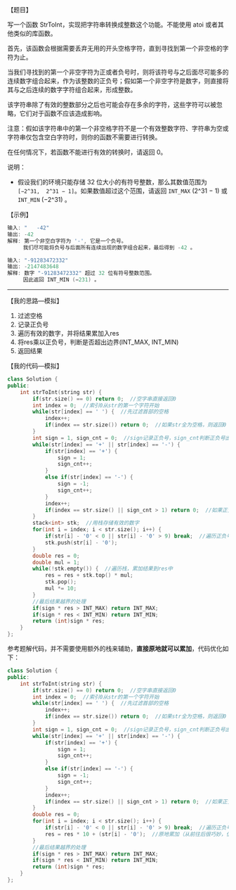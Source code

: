 【题目】

写一个函数 StrToInt，实现把字符串转换成整数这个功能。不能使用 atoi 或者其他类似的库函数。

首先，该函数会根据需要丢弃无用的开头空格字符，直到寻找到第一个非空格的字符为止。

当我们寻找到的第一个非空字符为正或者负号时，则将该符号与之后面尽可能多的连续数字组合起来，作为该整数的正负号；假如第一个非空字符是数字，则直接将其与之后连续的数字字符组合起来，形成整数。

该字符串除了有效的整数部分之后也可能会存在多余的字符，这些字符可以被忽略，它们对于函数不应该造成影响。

注意：假如该字符串中的第一个非空格字符不是一个有效整数字符、字符串为空或字符串仅包含空白字符时，则你的函数不需要进行转换。

在任何情况下，若函数不能进行有效的转换时，请返回 0。

说明：

* 假设我们的环境只能存储 32 位大小的有符号整数，那么其数值范围为 `[−2^31,  2^31 − 1]`。如果数值超过这个范围，请返回  `INT_MAX` (2^31 − 1) 或 `INT_MIN` (−2^31) 。

【示例】

```c++
输入: "   -42"
输出: -42
解释: 第一个非空白字符为 '-', 它是一个负号。
     我们尽可能将负号与后面所有连续出现的数字组合起来，最后得到 -42 。
```

```c++
输入: "-91283472332"
输出: -2147483648
解释: 数字 "-91283472332" 超过 32 位有符号整数范围。 
     因此返回 INT_MIN (−231) 。
```

---

【我的思路—模拟】

1. 过滤空格
2. 记录正负号
3. 遍历有效的数字，并将结果累加入res
4. 将res乘以正负号，判断是否超出边界(INT_MAX, INT_MIN)
5. 返回结果

【我的代码—模拟】

```c++
class Solution {
public:
    int strToInt(string str) {
        if(str.size() == 0) return 0;  //空字串直接返回0
        int index = 0;  //索引0从str的第一个字符开始
        while(str[index] == ' ') {  //先过滤首部的空格
            index++;
            if(index == str.size()) return 0;  //如果str全为空格，则返回0
        }
        int sign = 1, sign_cnt = 0;  //sign记录正负号，sign_cnt判断正负号出现的次数（针对类似+-24的用例）
        while(str[index] == '+' || str[index] == '-') {
            if(str[index] == '+') {
                sign = 1;
                sign_cnt++;
            }
            else if(str[index] == '-') {
                sign = -1;
                sign_cnt++;
            }
            index++;
            if(index == str.size() || sign_cnt > 1) return 0;  //如果正负号超过1个或者str只含有正负号，返回0
        }
        stack<int> stk;  //用栈存储有效的数字
        for(int i = index; i < str.size(); i++) {
            if(str[i] - '0' < 0 || str[i] - '0' > 9) break;  //遍历正负号后紧接的str直至遇到非数字
            stk.push(str[i] - '0');
        }
        double res = 0;
        double mul = 1;
        while(!stk.empty()) {  //遍历栈，累加结果到res中
            res = res + stk.top() * mul;
            stk.pop();
            mul *= 10;
        }
        //最后结果越界的处理
        if(sign * res > INT_MAX) return INT_MAX;
        if(sign * res < INT_MIN) return INT_MIN;
        return (int)sign * res;
    }
};
```

参考题解代码，并不需要使用额外的栈来辅助，**直接原地就可以累加**，代码优化如下：

```c++
class Solution {
public:
    int strToInt(string str) {
        if(str.size() == 0) return 0;  //空字串直接返回0
        int index = 0;  //索引0从str的第一个字符开始
        while(str[index] == ' ') {  //先过滤首部的空格
            index++;
            if(index == str.size()) return 0;  //如果str全为空格，则返回0
        }
        int sign = 1, sign_cnt = 0;  //sign记录正负号，sign_cnt判断正负号出现的次数（针对类似+-24的用例）
        while(str[index] == '+' || str[index] == '-') {
            if(str[index] == '+') {
                sign = 1;
                sign_cnt++;
            }
            else if(str[index] == '-') {
                sign = -1;
                sign_cnt++;
            }
            index++;
            if(index == str.size() || sign_cnt > 1) return 0;  //如果正负号超过1个或者str只含有正负号，返回0
        }
        double res = 0;
        for(int i = index; i < str.size(); i++) {
            if(str[i] - '0' < 0 || str[i] - '0' > 9) break;  //遍历正负号后紧接的str直至遇到非数字
            res = res * 10 + (str[i] - '0');  //原地累加（从前往后很巧妙，值得学习）
        }
        //最后结果越界的处理
        if(sign * res > INT_MAX) return INT_MAX;
        if(sign * res < INT_MIN) return INT_MIN;
        return (int)sign * res;
    }
};
```

